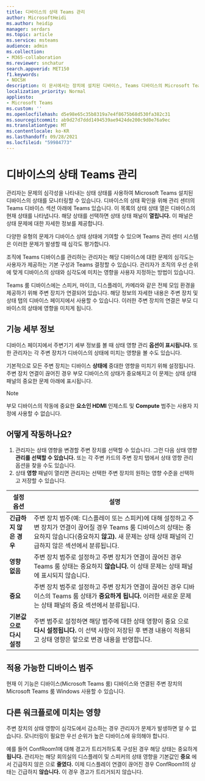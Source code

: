 ```yaml
---
title: 디바이스의 상태 Teams 관리
author: MicrosoftHeidi
ms.author: heidip
manager: serdars
ms.topic: article
ms.service: msteams
audience: admin
ms.collection:
- M365-collaboration
ms.reviewer: snchatur
search.appverid: MET150
f1.keywords:
- NOCSH
description: 이 문서에서는 장치에 설치된 디바이스, Teams 디바이스의 Microsoft Teams 안내합니다.
localization_priority: Normal
appliesto:
- Microsoft Teams
ms.custom: ''
ms.openlocfilehash: d5e98e65c35b8319a7e4f8675b68d530fa382c31
ms.sourcegitcommit: ab9d27d7ddd1494539ae9424de200c9d0e76a9ec
ms.translationtype: MT
ms.contentlocale: ko-KR
ms.lasthandoff: 09/28/2021
ms.locfileid: "59984773"
---
```

# <a name="manage-the-health-of-teams-devices"></a>디바이스의 상태 Teams 관리

관리자는 문제의 심각성을 나타내는 상태 상태를 사용하여 Microsoft Teams 설치된 디바이스의 상태를 모니터링할 수 있습니다. 디바이스의 상태 확인을 위해 관리 센터의 Teams 디바이스  섹션 아래에 Teams 있습니다. 이 목록의 상태 상태 열은 디바이스의 현재 상태를 나타냅니다. 해당 상태를 선택하면 상태 상태 패널이 **열립니다.** 이 패널은 상태 문제에 대한 자세한 정보를 제공합니다.

다양한 유형의 문제가 디바이스 상태 상태에 기여할 수 있으며 Teams 관리 센터 시스템은 이러한 문제가 발생할 때 심각도 평가합니다.

조직에 Teams 디바이스를 관리하는 관리자는 해당 디바이스에 대한 문제의 심각도는 사용자가 제공하는 기본 구성과 Teams 결정할 수 있습니다. 관리자가 조직의 우선 순위에 맞게 디바이스의 상태와 심각도에 미치는 영향을 사용자 지정하는 방법이 있습니다.

Teams 룸 디바이스에는 스피커, 마이크, 디스플레이, 카메라와 같은 전체 모임 환경을 제공하기 위해 주변 장치가 연결되어 있습니다. 해당 정보의 자세한 내용은 주변 장치 및 상태 탭의 디바이스 페이지에서 사용할 수 있습니다. 이러한 주변 장치의 연결은 부모 디바이스의 상태에 영향을 미치게 됩니다.

## <a name="feature-details"></a>기능 세부 정보

디바이스 페이지에서 주변기기 세부 정보를 볼 때 상태 영향 관리 **옵션이 표시됩니다.** 또한 관리자는 각 주변 장치가 디바이스의 상태에 미치는 영향을 볼 수도 있습니다.

기본적으로 모든 주변 장치는 디바이스 **상태에** 중대한 영향을 미치기 위해 설정됩니다. 주변 장치 연결이 끊어진 경우 부모 디바이스의 상태가 중요해지고  이 문제는 상태 상태 패널의 중요한 문제 아래에 표시됩니다. 

> [!NOTE]
> 부모 디바이스의 작동에 중요한 **요소인 HDMI** 인제스트 및 **Compute** 범주는 사용자 지정에 사용할 수 없습니다.

## <a name="how-does-this-work"></a>어떻게 작동하나요?

1. 관리자는 상태 영향을 변경할 주변 장치를 선택할 수 있습니다. 그런 다음 상태 영향 **관리를 선택할 수 있습니다.** 또는 각 주변 카드의 주변 장치  탭에서 상태 영향 관리 옵션을 찾을 수도 있습니다. 
1. 상태 **영향** 패널이 열리면 관리자는 선택한 주변 장치의 원하는 영향 수준을 선택하고 저장할 수 있습니다.

| 설정 옵션 | 설명 |
|------------------|-------------|
| **긴급하지 않은 경우** | 주변 장치 범주(예: 디스플레이 또는 스피커)에 대해 설정하고 주변 장치가 연결이 끊어질  경우 Teams 룸 디바이스의 상태는 중요하지 않습니다(중요하지 **않고).** 새 문제는 상태 상태 패널의 긴급하지 않은 섹션에서 분류됩니다. |
| **영향 없음** | 주변 장치 범주로 설정하고 주변 장치가 연결이 끊어진 경우 Teams 룸 상태는 중요하지 **않습니다.**  이 상태 문제는 상태 패널에 표시되지 않습니다.|
| **중요** | 주변 장치 범주로 설정하고 주변 장치가 연결이 끊어진 경우 디바이스의 Teams 룸 상태가 **중요하게 됩니다.** 이러한 새로운 문제는 상태 패널의  중요 섹션에서 분류됩니다.|
| **기본값으로 다시 설정** | 주변 범주로 설정하면 해당 범주에 대한 상태 영향이 중요 으로 **다시 설정됩니다.** 이 선택 사항이 저장된 후 변경 내용이 적용되고 상태 영향은 앞으로 변경 내용을 반영합니다.|

## <a name="applicable-device-categories"></a>적용 가능한 디바이스 범주

현재 이 기능은 디바이스(Microsoft Teams 룸) 디바이스와 연결된 주변 장치의 Microsoft Teams 룸 Windows 사용할 수 있습니다.

## <a name="impact-on-other-workflows"></a>다른 워크플로에 미치는 영향

주변 장치의 상태 영향이 심각도에서 감소하는 경우 관리자가 문제가 발생하면 알 수 없습니다. 모니터링이 필요한 우선 순위가 높은 디바이스에 유의해야 합니다.

예를 들어 ConfRoom1에 대해 경고가 트리거하도록 구성된 경우 해당 상태는 중요하게 **됩니다.** 관리자는 해당 회의실의 디스플레이 및 스피커의 상태 영향을 기본값인 **중요** 에서 긴급하지 않은 으로 **줄였다.** 이제 디스플레이 연결이 끊어진 경우 ConfRoom1의 상태는 긴급하지 **않습니다.** 이 경우 경고가 트리거되지 않습니다.

